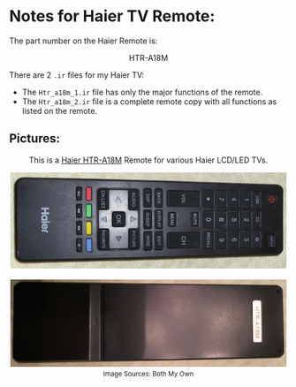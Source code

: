 # Notes for Haier TV Remote:

The part number on the Haier Remote is: 

$$ \text{HTR-A18M} $$

There are 2 `.ir` files for my Haier TV:

- The `Htr_a18m_1.ir` file has only the major functions of the remote.
- The `Htr_a18m_2.ir` file is a complete remote copy with all functions as listed on the remote.

## Pictures:

<div align="center">

This is a [Haier HTR-A18M](https://www.amazon.com/HTR-A18M-LE32M600M20-LE24M600M80-LE39M600M80-LE48M600M80/dp/B07P5KPMFX/) Remote for various Haier LCD/LED TVs.<br>

<img src="../assets/Haier_HTR-A18M_1.jpg" alt="Remote 1" width="500"/><br><br>
<img src="../assets/Haier_HTR-A18M_2.jpg" alt="Remote 2" width="500"/><br>
<small>Image Sources: Both My Own</small>

</div>